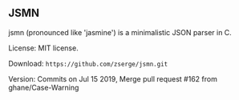 
## JSMN

jsmn (pronounced like 'jasmine') is a minimalistic JSON parser in C.

License: MIT license.

Download: `https://github.com/zserge/jsmn.git`

Version: Commits on Jul 15 2019, Merge pull request #162 from ghane/Case-Warning
